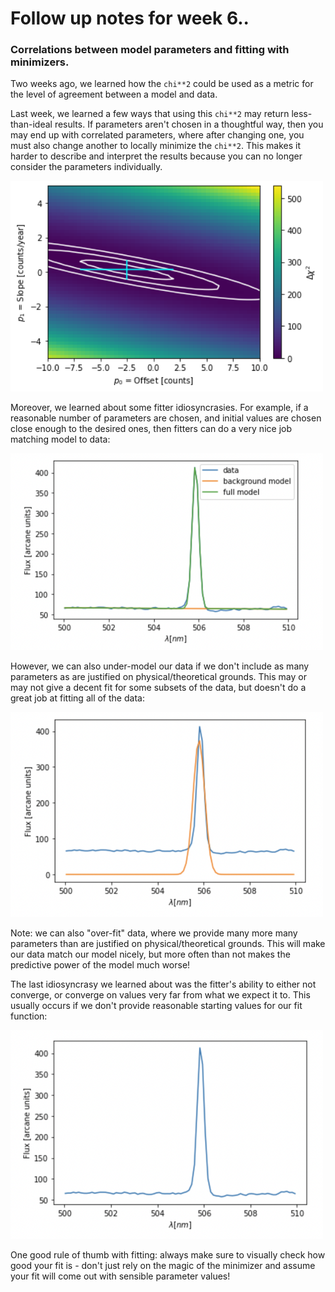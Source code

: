 # Follow up notes for week 6..

### Correlations between model parameters and fitting with minimizers.

Two weeks ago, we learned how the `chi**2` could be used as a metric for the level of agreement between a model and data.

Last week, we learned a few ways that using this `chi**2` may return less-than-ideal results. If parameters aren't chosen in a thoughtful way, then you may end up with correlated parameters, where after changing one, you must also change another to locally minimize the `chi**2`.  This makes it harder to describe and interpret the results because you can no longer consider the parameters individually.

<img src="correlated_params.png" alt="Correlated parameters" width="500"/>

Moreover, we learned about some fitter idiosyncrasies. For example, if a reasonable number of parameters are chosen, and initial values are chosen close enough to the desired ones, then fitters can do a very nice job matching model to data:

<img src="GoodFit.png" alt="Good fit of model to data" width="500"/>

However, we can also under-model our data if we don't include as many parameters as are justified on physical/theoretical grounds. This may or may not give a decent fit for some subsets of the data, but doesn't do a great job at fitting all of the data:

<img src="UnderFit.png" alt="Under-fit of model to data" width="500"/>

Note: we can also "over-fit" data, where we provide many more many parameters than are justified on physical/theoretical grounds. This will make our data match our model nicely, but more often than not makes the predictive power of the model much worse!

The last idiosyncrasy we learned about was the fitter's ability to either not converge, or converge on values very far from what we expect it to. This usually occurs if we don't provide reasonable starting values for our fit function:

<img src="NonConvergence.png" alt="Non-convergence of model to data" width="500"/>

One good rule of thumb with fitting: always make sure to visually check how good your fit is - don't just rely on the magic of the minimizer and assume your fit will come out with sensible parameter values!
